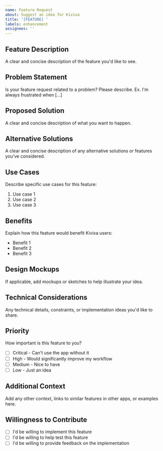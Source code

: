```yaml
---
name: Feature Request
about: Suggest an idea for Kivixa
title: '[FEATURE] '
labels: enhancement
assignees: ''
---
```


## Feature Description
A clear and concise description of the feature you'd like to see.

## Problem Statement
Is your feature request related to a problem? Please describe.
Ex. I'm always frustrated when [...]

## Proposed Solution
A clear and concise description of what you want to happen.

## Alternative Solutions
A clear and concise description of any alternative solutions or features you've considered.

## Use Cases
Describe specific use cases for this feature:
1. Use case 1
2. Use case 2
3. Use case 3

## Benefits
Explain how this feature would benefit Kivixa users:
- Benefit 1
- Benefit 2
- Benefit 3

## Design Mockups
If applicable, add mockups or sketches to help illustrate your idea.

## Technical Considerations
Any technical details, constraints, or implementation ideas you'd like to share.

## Priority
How important is this feature to you?
- [ ] Critical - Can't use the app without it
- [ ] High - Would significantly improve my workflow
- [ ] Medium - Nice to have
- [ ] Low - Just an idea

## Additional Context
Add any other context, links to similar features in other apps, or examples here.

## Willingness to Contribute
- [ ] I'd be willing to implement this feature
- [ ] I'd be willing to help test this feature
- [ ] I'd be willing to provide feedback on the implementation
